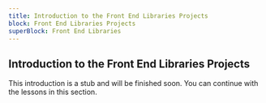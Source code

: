 ```yaml
---
title: Introduction to the Front End Libraries Projects
block: Front End Libraries Projects
superBlock: Front End Libraries
---
```

## Introduction to the Front End Libraries Projects

This introduction is a stub and will be finished soon. You can continue with the lessons in this section.

